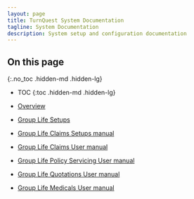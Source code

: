 ```yaml
---
layout: page
title: TurnQuest System Documentation
tagline: System Documentation
description: System setup and configuration documentation
---
```

## On this page
{:.no_toc .hidden-md .hidden-lg}

- TOC
{:toc .hidden-md .hidden-lg}

- [Overview](pages/overview.html)
- [Group Life Setups](pages/GroupLifeNewBusinessSetupUserManual.html)
- [Group Life Claims Setups manual](pages/GroupClaimsSetupsUserManual.html)
- [Group Life Claims User manual](pages/GroupClaimsUserManual.html)
- [Group Life Policy Servicing User manual](pages/GroupPolicyServicingUserManual.html)
- [Group Life Quotations User manual](pages/GroupLifeQuotationUserManual.html)
- [Group Life Medicals User manual](pages/GroupMedicalManual.html)

